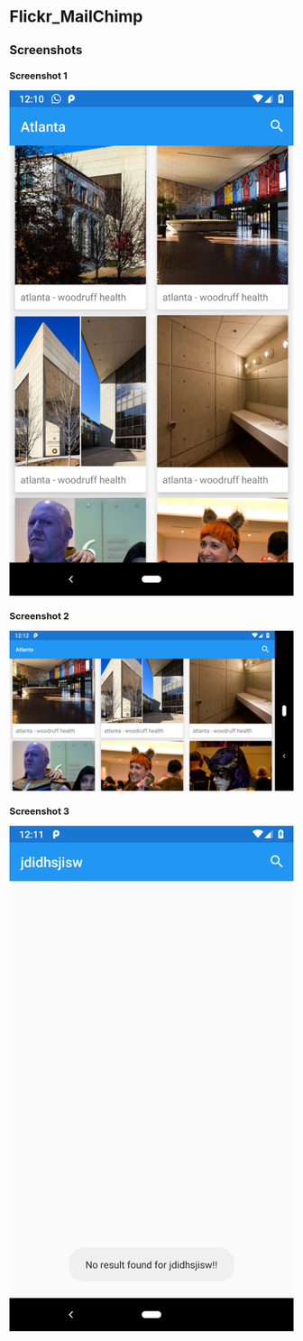 # Flickr_MailChimp

## Screenshots

### Screenshot 1
![atp txt](https://github.com/shahshail/Flickr_MailChimp/blob/master/Screenshots/screenshot2.png)

### Screenshot 2
![atp txt](https://github.com/shahshail/Flickr_MailChimp/blob/master/Screenshots/screenshot3.png)

### Screenshot 3
![atp txt](https://github.com/shahshail/Flickr_MailChimp/blob/master/Screenshots/screenshot1.png)
